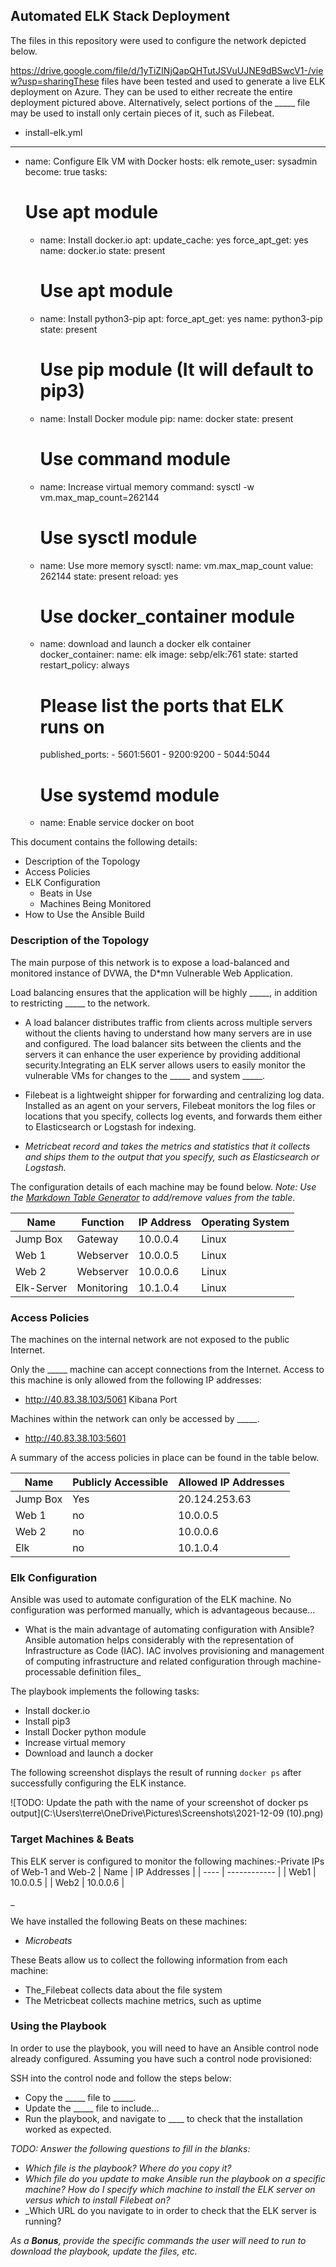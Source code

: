## Automated ELK Stack Deployment

The files in this repository were used to configure the network depicted below.

https://drive.google.com/file/d/1yTiZINjQapQHTutJSVuUJNE9dBSwcV1-/view?usp=sharingThese files have been tested and used to generate a live ELK deployment on Azure. They can be used to either recreate the entire deployment pictured above. Alternatively, select portions of the _____ file may be used to install only certain pieces of it, such as Filebeat.

  - install-elk.yml

- ---
  - name: Configure Elk VM with Docker
    hosts: elk
    remote_user: sysadmin
    become: true
    tasks:
      # Use apt module
      - name: Install docker.io
        apt:
          update_cache: yes
          force_apt_get: yes
          name: docker.io
          state: present

        # Use apt module
      - name: Install python3-pip
        apt:
          force_apt_get: yes
          name:  python3-pip
          state:  present

        # Use pip module (It will default to pip3)
      - name: Install Docker module
        pip:
          name: docker
          state: present

        # Use command module
      - name: Increase virtual memory
        command: sysctl -w vm.max_map_count=262144

        # Use sysctl module
      - name: Use more memory
        sysctl:
          name: vm.max_map_count
          value: 262144
          state: present
          reload: yes

        # Use docker_container module
      - name: download and launch a docker elk container
        docker_container:
          name: elk
          image: sebp/elk:761
          state: started
          restart_policy: always
          # Please list the ports that ELK runs on
          published_ports:
            -  5601:5601
            -  9200:9200
            -  5044:5044

        # Use systemd module
      - name: Enable service docker on boot

This document contains the following details:
- Description of the Topology
- Access Policies
- ELK Configuration
  - Beats in Use
  - Machines Being Monitored
- How to Use the Ansible Build


### Description of the Topology

The main purpose of this network is to expose a load-balanced and monitored instance of DVWA, the D*mn Vulnerable Web Application.

Load balancing ensures that the application will be highly _____, in addition to restricting _____ to the network.
- A load balancer distributes traffic from clients across multiple servers without the clients having to understand how many servers are in use and configured. The load balancer sits between the clients and the servers it can enhance the user experience by providing additional security.Integrating an ELK server allows users to easily monitor the vulnerable VMs for changes to the _____ and system _____.

- Filebeat is a lightweight shipper for forwarding and centralizing log data. Installed as an agent on your servers, Filebeat monitors the log files or locations that you specify, collects log events, and forwards them either to Elasticsearch or Logstash for indexing.
- _Metricbeat record and takes the metrics and statistics that it collects and ships them to the output that you specify, such as Elasticsearch or Logstash._

The configuration details of each machine may be found below.
_Note: Use the [Markdown Table Generator](http://www.tablesgenerator.com/markdown_tables) to add/remove values from the table_.

| Name       | Function   | IP Address | Operating System |
| ---------- | ---------- | ---------- | ---------------- |
| Jump Box   | Gateway    | 10.0.0.4   | Linux            |
| Web 1      | Webserver  | 10.0.0.5   | Linux            |
| Web 2      | Webserver  | 10.0.0.6   | Linux            |
| Elk-Server | Monitoring | 10.1.0.4   | Linux            |

### Access Policies

The machines on the internal network are not exposed to the public Internet. 

Only the _____ machine can accept connections from the Internet. Access to this machine is only allowed from the following IP addresses:
- http://40.83.38.103/5061 Kibana Port

Machines within the network can only be accessed by _____.
- http://40.83.38.103:5601

A summary of the access policies in place can be found in the table below.

| Name     | Publicly Accessible | Allowed IP Addresses |
| -------- | ------------------- | -------------------- |
| Jump Box | Yes                 | 20.124.253.63        |
| Web 1    | no                  | 10.0.0.5             |
| Web 2    | no                  | 10.0.0.6             |
| Elk      | no                  | 10.1.0.4             |

### Elk Configuration

Ansible was used to automate configuration of the ELK machine. No configuration was performed manually, which is advantageous because...
- What is the main advantage of automating configuration with Ansible? Ansible automation helps considerably with the representation of Infrastructure as Code (IAC). IAC involves provisioning and management of computing infrastructure and related configuration through machine-processable definition files_

The playbook implements the following tasks:
- Install docker.io
- Install pip3
- Install Docker python module
- Increase virtual memory
- Download and launch a docker

The following screenshot displays the result of running `docker ps` after successfully configuring the ELK instance.

![TODO: Update the path with the name of your screenshot of docker ps output](C:\Users\terre\OneDrive\Pictures\Screenshots\2021-12-09 (10).png)

### Target Machines & Beats
This ELK server is configured to monitor the following machines:-Private IPs of Web-1 and Web-2
| Name | IP Addresses |
| ---- | ------------ |
| Web1 | 10.0.0.5     |
| Web2 | 10.0.0.6     |

_

We have installed the following Beats on these machines:
- _Microbeats_

These Beats allow us to collect the following information from each machine:
- The_Filebeat  collects data about the file system
- The Metricbeat  collects machine metrics, such as uptime

### Using the Playbook
In order to use the playbook, you will need to have an Ansible control node already configured. Assuming you have such a control node provisioned: 

SSH into the control node and follow the steps below:
- Copy the _____ file to _____.
- Update the _____ file to include...
- Run the playbook, and navigate to ____ to check that the installation worked as expected.

_TODO: Answer the following questions to fill in the blanks:_
- _Which file is the playbook? Where do you copy it?_
- _Which file do you update to make Ansible run the playbook on a specific machine? How do I specify which machine to install the ELK server on versus which to install Filebeat on?_
- _Which URL do you navigate to in order to check that the ELK server is running?

_As a **Bonus**, provide the specific commands the user will need to run to download the playbook, update the files, etc._
